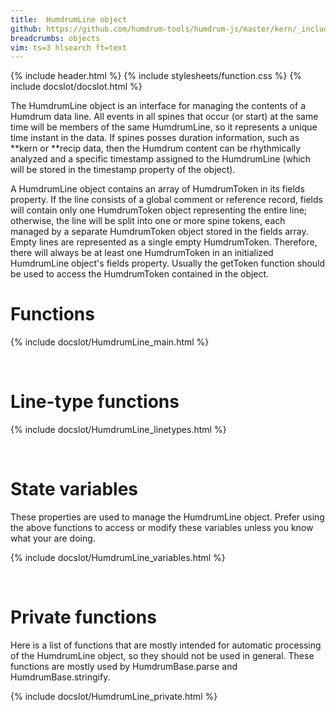 ```yaml
---
title:  HumdrumLine object
github: https://github.com/humdrum-tools/humdrum-js/master/kern/_include/humdrum-js/HumdrumLine.js
breadcrumbs: objects
vim: ts=3 hlsearch ft=text
---
```


{% include header.html %}
{% include stylesheets/function.css %}
{% include docslot/docslot.html %}

The <span class="obj">HumdrumLine</span> object is an interface for
managing the contents of a Humdrum data line.  All events in all spines
that occur (or start) at the same time will be members of the same <span
class="obj">HumdrumLine</span>, so it represents a unique time instant
in the data.  If spines posses duration information, such as <span
class="exinterp">**kern</span> or <span class="exinterp">**recip</span>
data, then the Humdrum content can be rhythmically analyzed and a specific
timestamp assigned to the <span class="obj">HumdrumLine</span> (which
will be stored in the <span class="var">timestamp</span> property of the object).


A <span class="obj">HumdrumLine</span> object contains an array of
<span class="obj s">HumdrumToken</span> in its <span class="var
arr">fields</span> property.  If the line consists of a global
comment or reference record, <span class="var arr">fields</span>
will contain only one <span class="obj">HumdrumToken</span>
object representing the entire line; otherwise, the line will be
split into one or more spine tokens, each managed by a separate
<span class="obj">HumdrumToken</span> object stored in the <span
class="var">fields</span> array.  Empty lines are represented as a
single empty <span class="obj">HumdrumToken</span>.  Therefore, there
will always be at least one <span class="obj">HumdrumToken</span>
in an initialized <span class="obj">HumdrumLine</span> object's
<span class="var">fields</span> property.  Usually the <span
class="func">getToken</span> function should be used to access the <span
class="obj s">HumdrumToken</span> contained in the object.


# Functions #

{% include docslot/HumdrumLine_main.html %}



<br/>

# Line-type functions #

{% include docslot/HumdrumLine_linetypes.html %}


<br/>

# State variables #

These properties are used to manage the <span
class="obj">HumdrumLine</span> object.  Prefer using the above functions
to access or modify these variables unless you know what your are doing.

{% include docslot/HumdrumLine_variables.html %}



<br/>

# Private functions #

Here is a list of functions that are mostly intended for automatic
processing of the <span class="obj">HumdrumLine</span> object, so 
they should not be used in general.  These functions are mostly
used by
<span class="objfunc">HumdrumBase.parse</span> and
<span class="objfunc">HumdrumBase.stringify</span>.

{% include docslot/HumdrumLine_private.html %}


